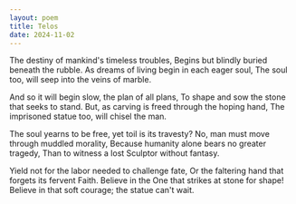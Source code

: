 ```yaml
---
layout: poem
title: Telos
date: 2024-11-02
---
```

The destiny of mankind's timeless troubles,
Begins but blindly buried beneath the rubble.
As dreams of living begin in each eager soul,
The soul too, will seep into the veins of marble.

And so it will begin slow, the plan of all plans,
To shape and sow the stone that seeks to stand.
But, as carving is freed through the hoping hand, 
The imprisoned statue too, will chisel the man.

The soul yearns to be free, yet toil is its travesty?
No, man must move through muddled morality,
Because humanity alone bears no greater tragedy,
Than to witness a lost Sculptor without fantasy.

Yield not for the labor needed to challenge fate,
Or the faltering hand that forgets its fervent Faith.
Believe in the One that strikes at stone for shape!
Believe in that soft courage; the statue can't wait.